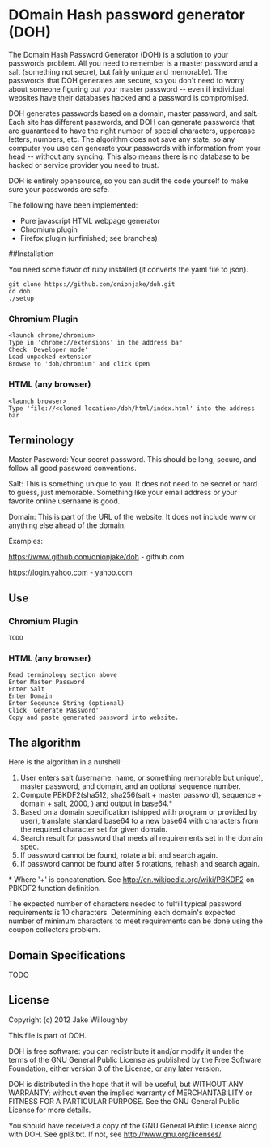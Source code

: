 # DOmain Hash password generator (DOH)

The Domain Hash Password Generator (DOH) is a solution to your passwords problem.  All you need to remember is a master password and a salt (something not secret, but fairly unique and memorable).  The passwords that DOH generates are secure, so you don't need to worry about someone figuring out your master password -- even if individual websites have their databases hacked and a password is compromised.

DOH generates passwords based on a domain, master password, and salt.  Each site has different passwords, and DOH can generate passwords that are guaranteed to have the right number of special characters, uppercase letters, numbers, etc.  The algorithm does not save any state, so any computer you use can generate your passwords with information from your head -- without any syncing.  This also means there is no database to be hacked or service provider you need to trust.

DOH is entirely opensource, so you can audit the code yourself to make sure your passwords are safe.

The following have been implemented:

* Pure javascript HTML webpage generator
* Chromium plugin
* Firefox plugin (unfinished; see branches)

##Installation

You need some flavor of ruby installed (it converts the yaml file to json).

    git clone https://github.com/onionjake/doh.git
    cd doh
    ./setup

### Chromium Plugin

    <launch chrome/chromium>
    Type in 'chrome://extensions' in the address bar
    Check 'Developer mode'
    Load unpacked extension
    Browse to 'doh/chromium' and click Open
    
### HTML (any browser)

    <launch browser>
    Type 'file://<cloned location>/doh/html/index.html' into the address bar
    
    
## Terminology

Master Password:  Your secret password.  This should be long, secure, and follow all good password conventions.

Salt:  This is something unique to you.  It does not need to be secret or hard to guess, just memorable.  Something like your email address or your favorite online username is good.

Domain: This is part of the URL of the website.  It does not include www or anything else ahead of the domain.

Examples: 

https://www.github.com/onionjake/doh - github.com
          
https://login.yahoo.com - yahoo.com

## Use

### Chromium Plugin

    TODO    

### HTML (any browser)

    Read terminology section above
    Enter Master Password
    Enter Salt
    Enter Domain
    Enter Seqeunce String (optional)
    Click 'Generate Password'
    Copy and paste generated password into website.
    
## The algorithm

Here is the algorithm in a nutshell:

1. User enters salt (username, name, or something memorable but unique), master password, and domain, and an optional sequence number.
2. Compute PBKDF2(sha512, sha256(salt + master password), sequence + domain + salt, 2000, <varies on domain spec>) and output in base64.*
3. Based on a domain specification (shipped with program or provided by user), translate standard base64 to a new base64 with characters from the required character set for given domain.
4. Search result for password that meets all requirements set in the domain spec.
5. If password cannot be found, rotate a bit and search again.
6. If password cannot be found after 5 rotations, rehash and search again.

\* Where '+' is concatenation.  See http://en.wikipedia.org/wiki/PBKDF2 on PBKDF2 function definition.

The expected number of characters needed to fulfill typical password requirements is 10 characters. Determining each domain's expected number of minimum characters to meet requirements can be done using the coupon collectors problem.

## Domain Specifications

TODO

## License

Copyright (c) 2012 Jake Willoughby

This file is part of DOH.

DOH is free software: you can redistribute it and/or modify
it under the terms of the GNU General Public License as published by
the Free Software Foundation, either version 3 of the License, or
any later version.

DOH is distributed in the hope that it will be useful,
but WITHOUT ANY WARRANTY; without even the implied warranty of
MERCHANTABILITY or FITNESS FOR A PARTICULAR PURPOSE.  See the
GNU General Public License for more details.

You should have received a copy of the GNU General Public License
along with DOH.  See gpl3.txt. If not, see <http://www.gnu.org/licenses/>.
